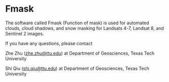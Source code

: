 # Fmask
The software called Fmask (Function of mask) is used for automated clouds, cloud shadows, and snow masking for Landsats 4-7, Landsat 8, and Sentinel 2 images.

If you have any questions, please contact

Zhe Zhu (zhe.zhu@ttu.edu) at Department of Geosciences, Texas Tech University

Shi Qiu (shi.qiu@ttu.edu) at Department of Geosciences, Texas Tech University
